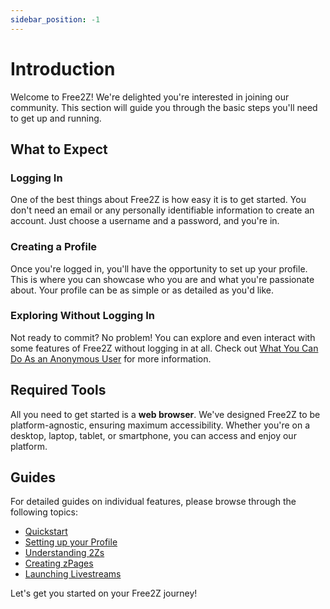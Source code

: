 ```yaml
---
sidebar_position: -1
---
```


# Introduction

Welcome to Free2Z! We're delighted you're interested in joining our community. This section will guide you through the basic steps you'll need to get up and running.

## What to Expect

### Logging In

One of the best things about Free2Z is how easy it is to get started. You don't need an email or any personally identifiable information to create an account. Just choose a username and a password, and you're in.

### Creating a Profile

Once you're logged in, you'll have the opportunity to set up your profile. This is where you can showcase who you are and what you're passionate about. Your profile can be as simple or as detailed as you'd like.

### Exploring Without Logging In

Not ready to commit? No problem! You can explore and even interact with some features of Free2Z without logging in at all. Check out [What You Can Do As an Anonymous User](/privacy-and-security/for-anons/) for more information.

## Required Tools

All you need to get started is a **web browser**. We've designed Free2Z to be platform-agnostic, ensuring maximum accessibility. Whether you're on a desktop, laptop, tablet, or smartphone, you can access and enjoy our platform.

## Guides

For detailed guides on individual features, please browse through the following topics:

- [Quickstart](./quickstart)
- [Setting up your Profile](./profile)
- [Understanding 2Zs](./tuzis)
- [Creating zPages](./zpages)
- [Launching Livestreams](./livestreams)

Let's get you started on your Free2Z journey!
